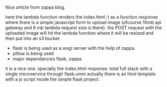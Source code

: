 Nice article from zappa blog.

here the lambda function renders the index.html :) as a function response where there is a simple javascript form to upload image (ofcourse 10mb api gateway and 6 mb lambda request size is there). the POST request with the uploaded image will hit the lambda function where it will be resized and then put into an s3 bucket.

- flask is being used as  a wsgi server with the help of zappa.
- pillow is being used
- major dependancies flask, zappa

it is a nice one.
specially the index.html response. total full stack with a single microservice through flask.umm actually there is an html template with a js script inside the simple flask project.
